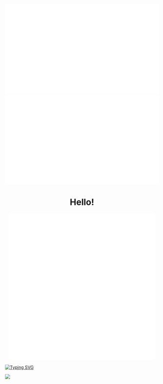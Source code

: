 ![](https://github.com/batuhanyus/ProfileStats/blob/master/generated/overview.svg)
![](https://github.com/batuhanyus/ProfileStats/blob/master/generated/languages.svg)


<h1 align="center">Hello!</h1>

<p align="center">
<!--   my-header-img -->
<img src="https://github.com/batuhanyus/batuhanyus/blob/main/images/myGif.gif" />
</p>

<!--   my-ticker -->    
[![Typing SVG](https://readme-typing-svg.herokuapp.com?color=%2336BCF7&center=true&vCenter=true&width=600&lines=Hi+there+👋,+I+am+Batuhan+Avcı;+Welcome+to+My+Profile!;Software+Developer+From+Turkey)](https://git.io/typing-svg)

<!--   grid-snake -->

![](https://github.com/batuhanyus/ProfileStats/blob/output/github-contribution-grid-snake.svg)



